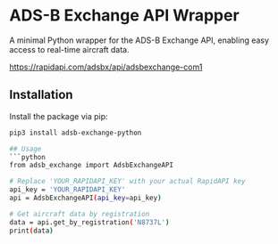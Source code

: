# ADS-B Exchange API Wrapper

A minimal Python wrapper for the ADS-B Exchange API, enabling easy access to real-time aircraft data.

https://rapidapi.com/adsbx/api/adsbexchange-com1

## Installation

Install the package via pip:

```bash
pip3 install adsb-exchange-python

## Usage 
```python
from adsb_exchange import AdsbExchangeAPI

# Replace 'YOUR_RAPIDAPI_KEY' with your actual RapidAPI key
api_key = 'YOUR_RAPIDAPI_KEY'
api = AdsbExchangeAPI(api_key=api_key)

# Get aircraft data by registration
data = api.get_by_registration('N8737L')
print(data)
